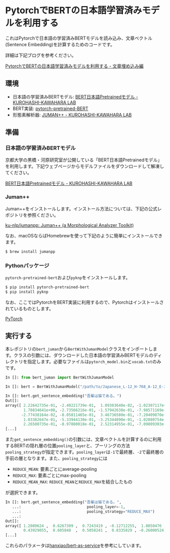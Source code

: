 # PytorchでBERTの日本語学習済みモデルを利用する

これはPytorchで日本語の学習済みBERTモデルを読み込み、文章ベクトル(Sentence Embedding)を計算するためのコードです。

詳細は下記ブログを参考ください。

[PytorchでBERTの日本語学習済みモデルを利用する - 文章埋め込み編](https://http://yag-ays.github.io/project/pytorch_bert_japanese/)

## 環境

- 日本語の学習済みBERTモデル: [BERT日本語Pretrainedモデル \- KUROHASHI\-KAWAHARA LAB](http://nlp.ist.i.kyoto-u.ac.jp/index.php?BERT%E6%97%A5%E6%9C%AC%E8%AA%9EPretrained%E3%83%A2%E3%83%87%E3%83%AB)
- BERT実装: [pytorch-pretrained-BERT](https://github.com/huggingface/pytorch-pretrained-BERT)
- 形態素解析器: [JUMAN\+\+ \- KUROHASHI\-KAWAHARA LAB](http://nlp.ist.i.kyoto-u.ac.jp/index.php?JUMAN++)

## 準備

### 日本語の学習済みBERTモデル
京都大学の黒橋・河原研究室が公開している「BERT日本語Pretrainedモデル」を利用します。下記ウェブページからモデルファイルをダウンロードして解凍してください。

[BERT日本語Pretrainedモデル \- KUROHASHI\-KAWAHARA LAB](http://nlp.ist.i.kyoto-u.ac.jp/index.php?BERT%E6%97%A5%E6%9C%AC%E8%AA%9EPretrained%E3%83%A2%E3%83%87%E3%83%AB)

### Juman++
Juman++をインストールします。インストール方法については、下記の公式レポジトリを参照ください。

[ku\-nlp/jumanpp: Juman\+\+ \(a Morphological Analyzer Toolkit\)](https://github.com/ku-nlp/jumanpp)

なお、macOSならばHomebrewを使って下記のように簡単にインストールできます。

```sh
$ brew install jumanpp
```

### Pythonパッケージ
`pytorch-pretrained-bert`および`pyknp`をインストールします。

```sh
$ pip install pytorch-pretrained-bert
$ pip install pyknp
```

なお、ここではPytorchをBERT実装に利用するので、Pytorchはインストールされているものとします。

[PyTorch](https://pytorch.org/)

## 実行する
本レポジトリの`bert_juman`から`BertWithJumanModel`クラスをインポートします。クラスの引数には、ダウンロードした日本語の学習済みBERTモデルのディレクトリを指定します。必要なファイルは`pytorch_model.bin`と`vocab.txt`のみです。


```py
In []: from bert_juman import BertWithJumanModel

In []: bert = BertWithJumanModel("/path/to/Japanese_L-12_H-768_A-12_E-30_BPE")

In []: bert.get_sentence_embedding("吾輩は猫である。")
Out[]:
array([ 2.22642735e-01, -2.40221739e-01,  1.09303640e-02, -1.02307117e+00,
        1.78834641e+00, -2.73566216e-01, -1.57942638e-01, -7.98571169e-01,
       -2.77438164e-02, -8.05811465e-01,  3.46736580e-01, -7.20409870e-01,
        1.03382647e-01, -5.33944130e-01, -3.25344890e-01, -1.02880754e-01,
        2.26500735e-01, -8.97880018e-01,  2.52314955e-01, -7.09809303e-01,
[...]        
```

また`get_sentence_embedding()`の引数には、文章ベクトルを計算するのに利用するBERTの隠れ層の位置`pooling_layer`と、プーリングの方法`pooling_strategy`が指定できます。`pooling_layer`は`-1`で最終層、`-2`で最終層の手前の層となります。また、`pooling_strategy`には

- `REDUCE_MEAN`: 要素ごとにaverage-pooling
- `REDUCE_MAX`: 要素ごとにmax-pooling
- `REDUCE_MEAN_MAX`: `REDUCE_MEAN`と`REDUCE_MAX`を結合したもの

が選択できます。

```py
In []: bert.get_sentence_embedding("吾輩は猫である。",
   ...:                             pooling_layer=-1,
   ...:                             pooling_strategy="REDUCE_MAX")
   ...:
Out[]:
array([ 1.2089624 ,  0.6267309 ,  0.7243419 , -0.12712255,  1.8050476 ,
        0.43929055,  0.605848  ,  0.5058241 ,  0.8335829 , -0.26000524,
[...]        
```

これらのパラメータは[hanxiao/bert-as-service](https://github.com/hanxiao/bert-as-service)を参考にしています。
